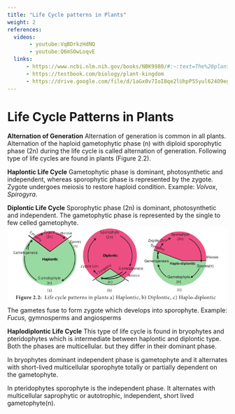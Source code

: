```yaml
---
title: "Life Cycle patterns in Plants"
weight: 2
references:
  videos:
       - youtube:VqBDrkzHdNQ
       - youtube:Q6mSOwLoqvE
  links:
      - https://www.ncbi.nlm.nih.gov/books/NBK9980/#:~:text=The%20plant%20life%20cycle%20alternates,only%20by%20the%20haploid%20generation.
      - https://testbook.com/biology/plant-kingdom
      - https://drive.google.com/file/d/1aGx0v7IoI8qe2lUhpP55yul624O9egHm/view
---
```


# Life Cycle Patterns in Plants

**Alternation of Generation**
Alternation of generation is common in all plants. Alternation of the haploid gametophytic phase (n) with diploid sporophytic phase (2n) during the life cycle is called alternation of generation. Following type of life cycles are found in plants (Figure 2.2).

**Haplontic Life Cycle**
Gametophytic phase is dominant, photosynthetic and independent, whereas sporophytic phase is represented by the zygote. Zygote undergoes meiosis to restore haploid condition. Example: _Volvox_, _Spirogyra_.

**Diplontic Life Cycle**
Sporophytic phase (2n) is dominant, photosynthetic and independent. The gametophytic phase is represented by the single to few celled gametophyte.
![ Life cycle patterns in plants a) H](2.2.png)
The gametes fuse to form zygote which develops into sporophyte. Example: _Fucus,_ gymnosperms and angiosperms

**Haplodiplontic Life Cycle**
This type of life cycle is found in bryophytes and pteridophytes which is intermediate between haplontic and diplontic type. Both the phases are multicellular. but they differ in their dominant phase.

In bryophytes dominant independent phase is gametophyte and it alternates with short-lived multicellular sporophyte totally or partially dependent on the gametophyte.

In pteridophytes sporophyte is the independent phase. It alternates with multicellular saprophytic or autotrophic, independent, short lived gametophyte(n).
